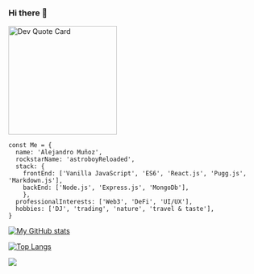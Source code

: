 ### Hi there 👋

  <img width="215px" src="https://quotes-github-readme.vercel.app/api?type=vetical&theme=dark" alt="Dev Quote Card" />

```
const Me = {
  name: 'Alejandro Muñoz',
  rockstarName: 'astroboyReloaded',
  stack: {
    frontEnd: ['Vanilla JavaScript', 'ES6', 'React.js', 'Pugg.js', 'Markdown.js'],
    backEnd: ['Node.js', 'Express.js', 'MongoDb'],
    },
  professionalInterests: ['Web3', 'DeFi', 'UI/UX'],
  hobbies: ['DJ', 'trading', 'nature', 'travel & taste'],
}
```

[![My GitHub stats](https://github-readme-stats.vercel.app/api?username=astroboyReloaded&show_icons=true&theme=onedark)](https://github.com/anuraghazra/github-readme-stats)

[![Top Langs](https://github-readme-stats.vercel.app/api/top-langs/?username=astroboyReloaded&layout=compact)](https://github.com/astroboyReloaded/github-readme-stats)

<img display="none" src="https://profile-counter.glitch.me/astroboyReloaded/count.svg" />
